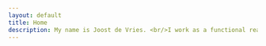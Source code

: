 ```yaml
---
layout: default
title: Home
description: My name is Joost de Vries. <br/>I work as a functional reactive developer in Scala, Kotlin & Typescript. <br/>Currently as an independent contractor at bol.com. Before that at Port of Rotterdam.<br/> I like to sing, play the saxophone, hike. And I like old books.
---
```

